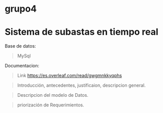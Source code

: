 # grupo4
# Sistema de subastas en tiempo real

Base de datos:

>MySql

Documentacion:

>Link https://es.overleaf.com/read/gwgmnkkyqphs

>Introducción, antecedentes, justificaion, descripcion general.

>Descripcion del modelo de Datos.

>priorización de Requerimientos.
